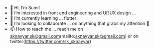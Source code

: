- 👋 Hi, I’m Sumit
- 👀 I’m interested in front end engineering and UI?UX design ...
- 🌱 I’m currently learning ... flutter
- 💞️ I’m looking to collaborate ... on anything that grabs my attention 👀
- 📫 How to reach me ... reach me on sknayyar.sk@gmail.com(mailto:sknayyar.sk@gmail.com) or on twitter(https://twitter.com/sk_sknayyar)

<!---
sumit-cmyk/sumit-cmyk is a ✨ special ✨ repository because its `README.md` (this file) appears on your GitHub profile.
You can click the Preview link to take a look at your changes.
--->
